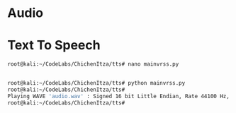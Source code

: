 # Audio

# Text To Speech

```sh
root@kali:~/CodeLabs/ChichenItza/tts# nano mainvrss.py
```

```sh

```

```sh
root@kali:~/CodeLabs/ChichenItza/tts# python mainvrss.py 
root@kali:~/CodeLabs/ChichenItza/tts# 
Playing WAVE 'audio.wav' : Signed 16 bit Little Endian, Rate 44100 Hz, Stereo
root@kali:~/CodeLabs/ChichenItza/tts# 
```